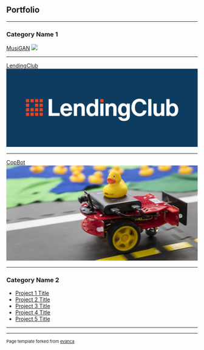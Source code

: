 ## Portfolio

---

### Category Name 1 

[MusiGAN](/sample_page)
<img src="images/MusiGAN.JPG?raw=true"/>

---
[LendingClub](/pdf/sample_presentation.pdf)
<img src="images/LC-Logo-Official-min-1024x418.png?raw=true"/>

---
[CopBot](http://example.com/)
<img src="images/imageCarousel.imageformat.carousel.688897195.jpg?raw=true"/>

---

### Category Name 2

- [Project 1 Title](http://example.com/)
- [Project 2 Title](http://example.com/)
- [Project 3 Title](http://example.com/)
- [Project 4 Title](http://example.com/)
- [Project 5 Title](http://example.com/)

---




---
<p style="font-size:11px">Page template forked from <a href="https://github.com/evanca/quick-portfolio">evanca</a></p>
<!-- Remove above link if you don't want to attibute -->
